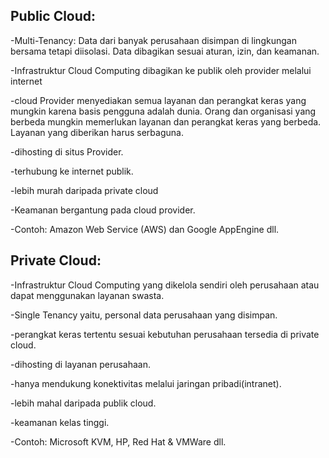 Public Cloud:
  -

  -Multi-Tenancy: Data dari banyak perusahaan disimpan di lingkungan bersama tetapi diisolasi. Data dibagikan sesuai aturan, izin, dan keamanan.
  
  -Infrastruktur Cloud Computing dibagikan ke publik oleh provider melalui internet
  
  -cloud Provider menyediakan semua layanan dan perangkat keras yang mungkin karena basis pengguna adalah dunia. Orang dan organisasi yang berbeda mungkin memerlukan layanan dan perangkat keras yang berbeda. Layanan yang diberikan harus serbaguna. 
  
  -dihosting di situs Provider.
  
  -terhubung ke internet publik.
  
  -lebih murah daripada private cloud	
  
  -Keamanan bergantung pada cloud provider.	
  
  -Contoh: Amazon Web Service (AWS) dan Google AppEngine dll.
  
  
  
  Private Cloud: 
  -
  
  -Infrastruktur Cloud Computing yang dikelola sendiri oleh perusahaan atau dapat menggunakan layanan swasta.
  
  -Single Tenancy yaitu, personal data perusahaan yang disimpan.
  
  -perangkat keras tertentu sesuai kebutuhan perusahaan tersedia di private cloud.
  
  -dihosting di layanan perusahaan.
  
  -hanya mendukung konektivitas melalui jaringan pribadi(intranet).
  
  -lebih mahal daripada publik cloud. 
  
  -keamanan kelas tinggi.
  
  -Contoh: Microsoft KVM, HP, Red Hat & VMWare dll.
